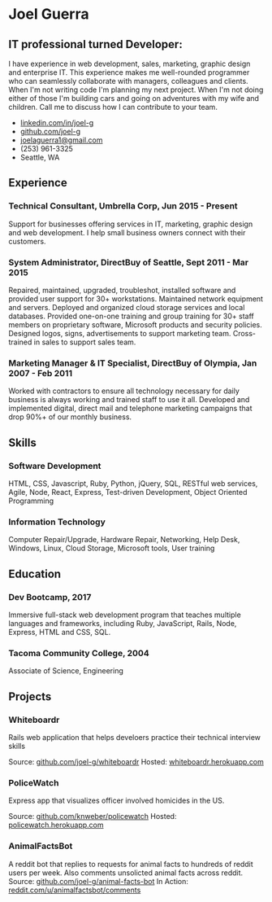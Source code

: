 # Joel Guerra
## IT professional turned Developer:
I have experience in web development, sales, marketing, graphic design and enterprise IT.
This experience makes me well-rounded programmer who can seamlessly collaborate with managers, colleagues and
clients. When I'm not writing code I'm planning my next project. When I'm not doing either of those I'm building cars and
going on adventures with my wife and children. Call me to discuss how I can contribute to your team.

* [linkedin.com/in/joel-g](linkedin.com/in/joel-g)
* [github.com/joel-g](github.com/joel-g)
* joelaguerra1@gmail.com
* (253) 961-3325
* Seattle, WA

## Experience
### Technical Consultant, Umbrella Corp, Jun 2015 - Present
Support for businesses offering services in IT, marketing, graphic design and web development. I help small business owners connect with their customers.
### System Administrator, DirectBuy of Seattle, Sept 2011 - Mar 2015
Repaired, maintained, upgraded, troubleshot, installed software and provided user support for 30+ workstations. 
Maintained network equipment and servers. Deployed and organized cloud storage services and local databases. 
Provided one-on-one training and group training for 30+ staff members on proprietary software, Microsoft products and security policies. 
Designed logos, signs, advertisements to support marketing team. 
Cross-trained in sales to support sales team.
### Marketing Manager & IT Specialist, DirectBuy of Olympia, Jan 2007 - Feb 2011
Worked with contractors to ensure all technology necessary for daily business is always working and trained staff to use it all. 
Developed and implemented digital, direct mail and telephone marketing campaigns that drop 90%+ of our monthly business.
## Skills
### Software Development
HTML, CSS, Javascript, Ruby, Python, jQuery, SQL, RESTful web
services, Agile, Node, React, Express, Test-driven Development,
Object Oriented Programming
### Information Technology
Computer Repair/Upgrade, Hardware Repair, Networking,
Help Desk, Windows, Linux, Cloud Storage, Microsoft tools,
User training
## Education
### Dev Bootcamp, 2017
Immersive full-stack web development program that
teaches multiple languages and frameworks, including
Ruby, JavaScript, Rails, Node, Express, HTML and CSS, SQL.
### Tacoma Community College, 2004
Associate of Science, Engineering

## Projects
### Whiteboardr
Rails web application that helps develoers practice their technical interview skills

Source: [github.com/joel-g/whiteboardr](github.com/joel-g/whiteboardr) Hosted: [whiteboardr.herokuapp.com](whiteboardr.herokuapp.com)

### PoliceWatch
Express app that visualizes officer involved homicides in the US.

Source: [github.com/knweber/policewatch](github.com/knweber/policewatch) Hosted: [policewatch.herokuapp.com](policewatch.herokuapp.com)

### AnimalFactsBot
A reddit bot that replies to requests for animal facts to hundreds of reddit users per week. Also comments unsolicted animal facts across reddit.
Source: [github.com/joel-g/animal-facts-bot](github.com/joel-g/animal-facts-bot) In Action: [reddit.com/u/animalfactsbot/comments](reddit.com/u/animalfactsbot/comments)
